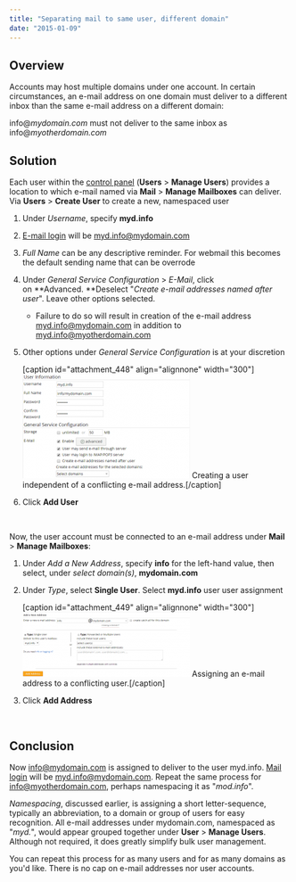 ```yaml
---
title: "Separating mail to same user, different domain"
date: "2015-01-09"
---
```


## Overview

Accounts may host multiple domains under one account. In certain circumstances, an e-mail address on one domain must deliver to a different inbox than the same e-mail address on a different domain:

info@_mydomain.com_ must not deliver to the same inbox as info@_myotherdomain.com_

## Solution

Each user within the [control panel](https://kb.apiscp.com/control-panel/logging-into-the-control-panel/ "Logging into the control panel") (**Users** > **Manage Users**) provides a location to which e-mail named via **Mail** > **Manage Mailboxes** can deliver. Via **Users** > **Create User** to create a new, namespaced user

1. Under _Username_, specify **myd.info**
2. [E-mail login](https://kb.apiscp.com/e-mail/accessing-e-mail/ "Accessing e-mail") will be myd.info@mydomain.com
3. _Full Name_ can be any descriptive reminder. For webmail this becomes the default sending name that can be overrode
4. Under _General Service Configuration_ > _E-Mail_, click on **Advanced. **Deselect "_Create e-mail addresses named after user_". Leave other options selected.
    - Failure to do so will result in creation of the e-mail address myd.info@mydomain.com in addition to myd.info@myotherdomain.com
5. Other options under _General Service Configuration_ is at your discretion
    
    \[caption id="attachment\_448" align="alignnone" width="300"\][![Creating a user independent of a conflicting e-mail address.](images/email-separation-user-creation-300x187.png)](https://kb.apiscp.com/wp-content/uploads/2015/01/email-separation-user-creation.png) Creating a user independent of a conflicting e-mail address.\[/caption\]
6. Click **Add User**

 

Now, the user account must be connected to an e-mail address under **Mail** > **Manage Mailboxes**:

1. Under _Add a New Address_, specify **info** for the left-hand value, then select, under _select domain(s)_, **mydomain.com**
2. Under _Type_, select **Single User**. Select **myd.info** user user assignment
    
    \[caption id="attachment\_449" align="alignnone" width="300"\][![Assigning an e-mail address to a conflicting user.](images/email-separation-mailbox-assignment-300x116.png)](https://kb.apiscp.com/wp-content/uploads/2015/01/email-separation-mailbox-assignment.png) Assigning an e-mail address to a conflicting user.\[/caption\]
3. Click **Add Address**

 

## Conclusion

Now info@mydomain.com is assigned to deliver to the user myd.info. [Mail login](https://kb.apiscp.com/e-mail/accessing-e-mail/ "Accessing e-mail") will be myd.info@mydomain.com. Repeat the same process for info@myotherdomain.com, perhaps namespacing it as "_mod.info_".

_Namespacing_, discussed earlier, is assigning a short letter-sequence, typically an abbreviation, to a domain or group of users for easy recognition. All e-mail addresses under mydomain.com, namespaced as "_myd._", would appear grouped together under **User** > **Manage Users**. Although not required, it does greatly simplify bulk user management.

You can repeat this process for as many users and for as many domains as you'd like. There is no cap on e-mail addresses nor user accounts.

